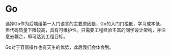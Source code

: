 # Go

选择Go作为后端组第一入门语言的主要原因是，Go的入门门槛低，学习成本低，但代码质量下限较高，具有可维护性。只需要工程经验丰富的同学设计架构，并注意去耦合，即可达到工程目标。

Go对于容器操作也有天生的优势，此后我们会体会到。